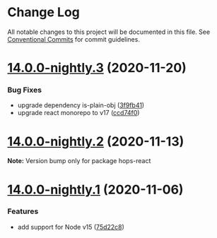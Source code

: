 # Change Log

All notable changes to this project will be documented in this file.
See [Conventional Commits](https://conventionalcommits.org) for commit guidelines.

# [14.0.0-nightly.3](https://github.com/xing/hops/compare/v14.0.0-nightly.2...v14.0.0-nightly.3) (2020-11-20)


### Bug Fixes

* upgrade dependency is-plain-obj ([3f9fb41](https://github.com/xing/hops/commit/3f9fb4144ddbcab62a0f02e11dd5947e5b81994b))
* upgrade react monorepo to v17 ([ccd74f0](https://github.com/xing/hops/commit/ccd74f01923b8b902c64deaa8990b67cfe781bed))





# [14.0.0-nightly.2](https://github.com/xing/hops/compare/v14.0.0-nightly.1...v14.0.0-nightly.2) (2020-11-13)

**Note:** Version bump only for package hops-react





# [14.0.0-nightly.1](https://github.com/xing/hops/compare/v13.0.0...v14.0.0-nightly.1) (2020-11-06)


### Features

* add support for Node v15 ([75d22c8](https://github.com/xing/hops/commit/75d22c88db5beab3fa4f3edf29ccd5c5fb29fd2f))
